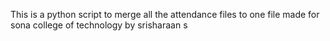 This is a python script to merge all the attendance files to one file made for sona college of technology by srisharaan s
